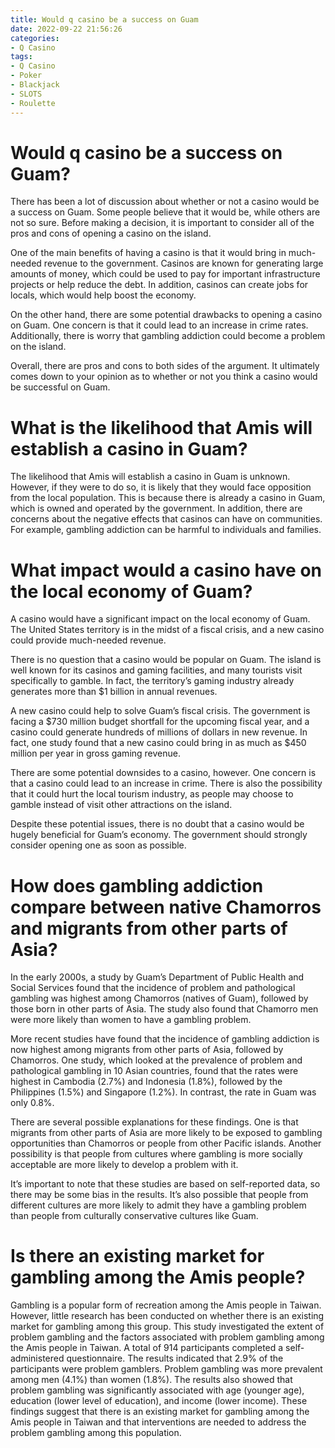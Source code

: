 ```yaml
---
title: Would q casino be a success on Guam 
date: 2022-09-22 21:56:26
categories:
- Q Casino
tags:
- Q Casino
- Poker
- Blackjack
- SLOTS
- Roulette
---
```



#  Would q casino be a success on Guam? 

There has been a lot of discussion about whether or not a casino would be a success on Guam. Some people believe that it would be, while others are not so sure. Before making a decision, it is important to consider all of the pros and cons of opening a casino on the island.

One of the main benefits of having a casino is that it would bring in much-needed revenue to the government. Casinos are known for generating large amounts of money, which could be used to pay for important infrastructure projects or help reduce the debt. In addition, casinos can create jobs for locals, which would help boost the economy.

On the other hand, there are some potential drawbacks to opening a casino on Guam. One concern is that it could lead to an increase in crime rates. Additionally, there is worry that gambling addiction could become a problem on the island.

Overall, there are pros and cons to both sides of the argument. It ultimately comes down to your opinion as to whether or not you think a casino would be successful on Guam.

#  What is the likelihood that Amis will establish a casino in Guam? 

The likelihood that Amis will establish a casino in Guam is unknown. However, if they were to do so, it is likely that they would face opposition from the local population. This is because there is already a casino in Guam, which is owned and operated by the government. In addition, there are concerns about the negative effects that casinos can have on communities. For example, gambling addiction can be harmful to individuals and families.

#  What impact would a casino have on the local economy of Guam? 

A casino would have a significant impact on the local economy of Guam. The United States territory is in the midst of a fiscal crisis, and a new casino could provide much-needed revenue.

There is no question that a casino would be popular on Guam. The island is well known for its casinos and gaming facilities, and many tourists visit specifically to gamble. In fact, the territory’s gaming industry already generates more than $1 billion in annual revenues.

A new casino could help to solve Guam’s fiscal crisis. The government is facing a $730 million budget shortfall for the upcoming fiscal year, and a casino could generate hundreds of millions of dollars in new revenue. In fact, one study found that a new casino could bring in as much as $450 million per year in gross gaming revenue.

There are some potential downsides to a casino, however. One concern is that a casino could lead to an increase in crime. There is also the possibility that it could hurt the local tourism industry, as people may choose to gamble instead of visit other attractions on the island.

Despite these potential issues, there is no doubt that a casino would be hugely beneficial for Guam’s economy. The government should strongly consider opening one as soon as possible.

#  How does gambling addiction compare between native Chamorros and migrants from other parts of Asia? 

In the early 2000s, a study by Guam’s Department of Public Health and Social Services found that the incidence of problem and pathological gambling was highest among Chamorros (natives of Guam), followed by those born in other parts of Asia. The study also found that Chamorro men were more likely than women to have a gambling problem.

More recent studies have found that the incidence of gambling addiction is now highest among migrants from other parts of Asia, followed by Chamorros. One study, which looked at the prevalence of problem and pathological gambling in 10 Asian countries, found that the rates were highest in Cambodia (2.7%) and Indonesia (1.8%), followed by the Philippines (1.5%) and Singapore (1.2%). In contrast, the rate in Guam was only 0.8%.

There are several possible explanations for these findings. One is that migrants from other parts of Asia are more likely to be exposed to gambling opportunities than Chamorros or people from other Pacific islands. Another possibility is that people from cultures where gambling is more socially acceptable are more likely to develop a problem with it.

It’s important to note that these studies are based on self-reported data, so there may be some bias in the results. It’s also possible that people from different cultures are more likely to admit they have a gambling problem than people from culturally conservative cultures like Guam.

#  Is there an existing market for gambling among the Amis people?

Gambling is a popular form of recreation among the Amis people in Taiwan. However, little research has been conducted on whether there is an existing market for gambling among this group. This study investigated the extent of problem gambling and the factors associated with problem gambling among the Amis people in Taiwan. A total of 914 participants completed a self-administered questionnaire. The results indicated that 2.9% of the participants were problem gamblers. Problem gambling was more prevalent among men (4.1%) than women (1.8%). The results also showed that problem gambling was significantly associated with age (younger age), education (lower level of education), and income (lower income). These findings suggest that there is an existing market for gambling among the Amis people in Taiwan and that interventions are needed to address the problem gambling among this population.
